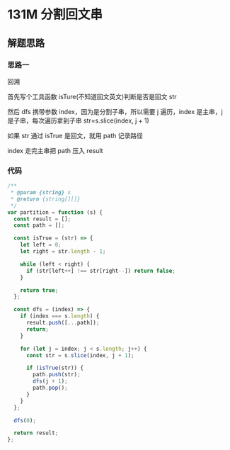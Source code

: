 # 131M 分割回文串

## 解题思路

### 思路一

回溯

首先写个工具函数 isTure(不知道回文英文)判断是否是回文 str

然后 dfs 携带参数 index，因为是分割子串，所以需要 j 遍历，index 是主串，j 是子串，每次遍历拿到子串 str=s.slice(index, j + 1)

如果 str 通过 isTrue 是回文，就用 path 记录路径

index 走完主串把 path 压入 result

### 代码

```js
/**
 * @param {string} s
 * @return {string[][]}
 */
var partition = function (s) {
  const result = [];
  const path = [];

  const isTrue = (str) => {
    let left = 0;
    let right = str.length - 1;

    while (left < right) {
      if (str[left++] !== str[right--]) return false;
    }

    return true;
  };

  const dfs = (index) => {
    if (index === s.length) {
      result.push([...path]);
      return;
    }

    for (let j = index; j < s.length; j++) {
      const str = s.slice(index, j + 1);

      if (isTrue(str)) {
        path.push(str);
        dfs(j + 1);
        path.pop();
      }
    }
  };

  dfs(0);

  return result;
};
```
